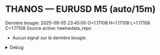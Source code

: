 # THANOS — EURUSD M5 (auto/15m)
Dernière bougie: 2025-09-05 23:45:00  O=1.17108  H=1.17108  L=1.17108  C=1.17108
Source active: twelvedata_repo

- Aucun signal sur la dernière bougie.

<details><summary>Debug</summary>

- TD_API_KEY manquant.

</details>